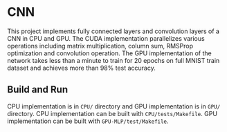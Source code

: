 # CNN

This project implements fully connected layers and convolution layers of a CNN in CPU and GPU. The CUDA implementation parallelizes various operations including matrix multiplication, column sum, RMSProp optimization and convolution operation. The GPU implementation of the network takes less than a minute to train for 20 epochs on full MNIST train dataset and achieves more than 98% test accuracy. 

## Build and Run

CPU implementation is in `CPU/` directory and GPU implementation is in `GPU/` directory. CPU implementation can be built with `CPU/tests/Makefile`. GPU implementation can be built with `GPU-MLP/test/Makefile`.
